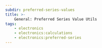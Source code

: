 ```yaml
---
subdir: preferred-series-values
title: >-
    General: Preferred Series Value Utils
tags:
    - electronics
    - electronics:calculations
    - electronics:preferred-series
---
```

